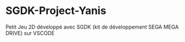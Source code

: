# SGDK-Project-Yanis
Petit Jeu 2D développé avec SGDK (kit de développement SEGA MEGA DRIVE) sur VSCODE
